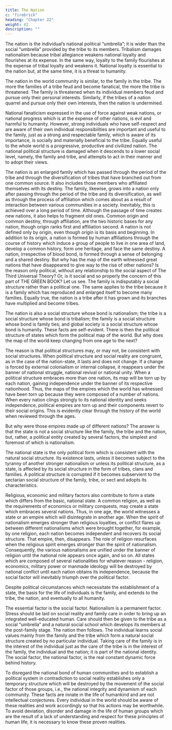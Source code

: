 ```yaml
---
title: The Nation
c: "firebrick"
heading: "Chapter 22"
weight: 42
description: ""
---
```



The nation is the individual’s national political “umbrella”; it
is wider than the social “umbrella” provided by the tribe to
its members. Tribalism damages nationalism because tribal allegiance weakens national loyalty and flourishes at its expense.
In the same way, loyalty to the family flourishes at the expense
of tribal loyalty and weakens it. National loyalty is essential to
the nation but, at the same time, it is a threat to humanity.

The nation in the world community is similar, to the family
in the tribe. The more the families of a tribe feud and become
fanatical, the more the tribe is threatened. The family is threatened when its individual members feud and pursue only their
personal interests. Similarly, if the tribes of a nation quarrel and
pursue only their own interests, then the nation is undermined.

National fanaticism expressed in the use of force against weak
nations, or national progress which is at the expense of other nations, is evil and harmful to humanity. However, strong individuals who have self-respect and are aware of their own individual
responsibilities are important and useful to the family, just as a
strong and respectable family, which is aware of its importance,
is socially and materially beneficial to the tribe. Equally useful
to the whole world is a progressive, productive and civilized
nation. The national political structure is damaged when it descends to a lower social level, namely, the family and tribe, and attempts to act in their manner and to adopt their views.

The nation is an enlarged family which has passed through
the period of the tribe and through the diversification of tribes
that have branched out from one common source. It also includes those members who affiliated themselves with its destiny. The family, likewise, grows into a nation only after passing
through the period of the tribe and its diversification, as well
as through the process of affiliation which comes about as a
result of interaction between various communities in a society.
Inevitably, this is achieved over a long period of time. Although
the passage of time creates new nations, it also helps to fragment
old ones. Common origin and common destiny, through affiliation, are the two historic bases for any nation, though origin
ranks first and affiliation second. A nation is not defined only by
origin, even though origin is its basis and beginning. In addition
to its origin, a nation is formed by human affiliations through
the course of history which induce a group of people to live in
one area of land, develop a common history, form one heritage,
and face the same destiny. A nation, irrespective of blood bond,
is formed through a sense of belonging and a shared destiny.
But why has the map of the earth witnessed great nations
that have disappeared to give way to the rise of other nations? Is
the reason only political, without any relationship to the social
aspect of The Third Universal Theory? Or, is it social and so
properly the concern of this part of THE GREEN BOOK?
Let us see. The family is indisputably a social structure rather
than a political one. The same applies to the tribe because it is
a family which has reproduced and enlarged itself to become
many families. Equally true, the nation is a tribe after it has
grown and its branches have multiplied and become tribes.

The nation is also a social structure whose bond is nationalism; the tribe is a social structure whose bond is tribalism; the family is a social structure whose bond is family ties; and global
society is a social structure whose bond is humanity. These facts
are self-evident. There is then the political structure of states
which form the political map of the world. But why does the
map of the world keep changing from one age to the next?

The
reason is that political structures may, or may not, be consistent
with social structures. When political structure and social reality
are congruent, as in the case of the nation-state, it lasts and does
not change. If a change is forced by external colonialism or internal collapse, it reappears under the banner of national struggle, national revival or national unity. When a political structure
embraces more than one nation, its map will be torn up by each
nation, gaining independence under the banner of its respective nationhood. Thus, the maps of the empires which the world
has witnessed have been torn up because they were composed
of a number of nations. When every nation clings strongly to
its national identity and seeks independence, political empires
are torn up and their components revert to their social origins.
This is evidently clear through the history of the world when
reviewed through the ages.

But why were those empires made up of different nations?
The answer is that the state is not a social structure like the
family, the tribe and the nation, but, rather, a political entity created by several factors, the simplest and foremost of which is nationalism.

The national state is the only political form which
is consistent with the natural social structure. Its existence lasts,
unless it becomes subject to the tyranny of another stronger nationalism or unless its political structure, as a state, is affected by its social structure in the form of tribes, clans and families. A
political structure is corrupted if it becomes subservient to the
sectarian social structure of the family, tribe, or sect and adopts
its characteristics.

Religious, economic and military factors also contribute to
form a state which differs from the basic, national state.
A common religion, as well as the requirements of economics
or military conquests, may create a state which embraces several
nations. Thus, in one age, the world witnesses a state or an empire which will disintegrate in another age. When the spirit of
nationalism emerges stronger than religious loyalties, or conflict
flares up between different nationalisms which were brought
together, for example, by one religion, each nation becomes independent and recovers its social structure. That empire, then,
disappears. The role of religion resurfaces when the religious
spirit emerges stronger than the spirit of nationalism. Consequently, the various nationalisms are unified under the banner
of religion until the national role appears once again, and so on.
All states which are composed of several nationalities for
whatever reason - religion, economics, military power or manmade ideology will be destroyed by national conflict until each
nation obtains its independence, because the social factor will
inevitably triumph over the political factor.

Despite political circumstances which necessitate the establishment of a state, the basis for the life of individuals is the
family, and extends to the tribe, the nation, and eventually to
all humanity. 

The essential factor is the social factor. Nationalism is a permanent factor. Stress should be laid on social reality and family care in order to bring up an integrated well-educated
human. Care should then be given to the tribe as a social “umbrella” and a natural social school which develops its members
at the post-family stage. The nation then follows. The individual
learns social values mainly from the family and the tribe which
form a natural social structure created by no particular individual. Taking care of the family is in the interest of the individual
just as the care of the tribe is in the interest of the family, the
individual and the nation; it is part of the national identity. The
social factor, the national factor, is the real constant dynamic
force behind history.

To disregard the national bond of human communities and
to establish a political system in contradiction to social reality
establishes only a temporary structure which will be destroyed
by the movement of the social factor of those groups, i.e., the
national integrity and dynamism of each community.
These facts are innate in the life of humankind and are not
intellectual conjectures. Every individual in the world should be
aware of these realities and work accordingly so that his actions
may be worthwhile. To avoid deviation, disorder and damage
in the life of human groups which are the result of a lack of
understanding and respect for these principles of human life, it
is necessary to know these proven realities.

